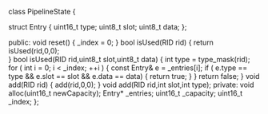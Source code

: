 class PipelineState {
    
struct Entry {
    uint16_t type;
    uint8_t slot;
    uint8_t data;
};
    
public:
    void reset() {
         _index = 0;
    }
    bool isUsed(RID rid) {
        return isUsed(rid,0,0);                
    }
    bool isUsed(RID rid,uint8_t slot,uint8_t data) {
        int type = type_mask(rid);
        for ( int i = 0; i < _index; ++i ) {
            const Entry& e = _entries[i];
            if ( e.type == type && e.slot == slot && e.data == data) {
                return true;
            }
        }
        return false;
    }
    void add(RID rid) {
        add(rid,0,0);
    }
    void add(RID rid,int slot,int type);
private:
    void alloc(uint16_t newCapacity);
    Entry* _entries;
    uint16_t _capacity;
    uint16_t _index;
}; 